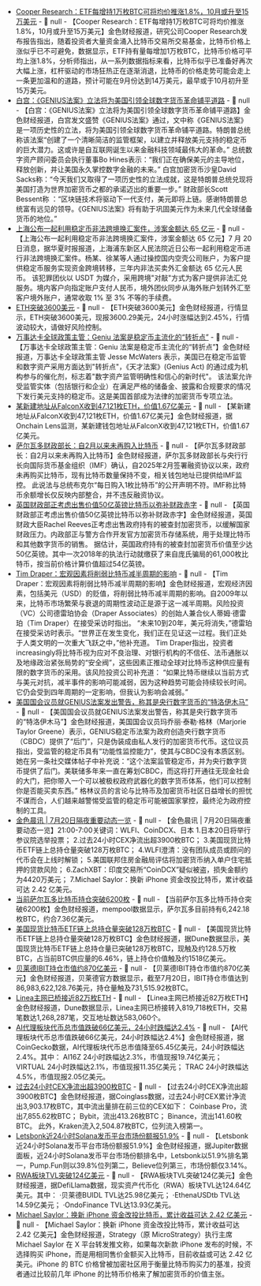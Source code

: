 - [Cooper Research：ETF每增持1万枚BTC可将均价推涨1.8%，10月或升至15万美元](https://decrypt.co/330928/bitcoin-poised-rally-150k-october-cooper-research) - 📰 null - 【Cooper Research：ETF每增持1万枚BTC可将均价推涨1.8%，10月或升至15万美元】金色财经报道，研究公司Cooper Research发布报告指出，随着投资者大量资金涌入比特币交易所交易基金，比特币价格上涨似乎已不可避免，数据显示，ETF持有量每增加1万枚BTC，比特币价格可平均上涨1.8%，分析师指出，从一系列数据指标来看，比特币似乎已准备好再次大幅上涨，杠杆驱动的市场狂热正在逐渐消退，比特币的价格走势可能会走上一条更加温和的道路，预计可能在9月份达到14万美元，最早或于10月初升至15万美元。
- [白宫：《GENIUS法案》立法将为美国引领全球数字货币革命铺平道路](https://x.com/WhiteHouse/status/1946600606593953946) - 📰 null - 【白宫：《GENIUS法案》立法将为美国引领全球数字货币革命铺平道路】金色财经报道，白宫发文盛赞《GENIUS法案》通过，文中称《GENIUS法案》是一项历史性的立法，将为美国引领全球数字货币革命铺平道路。特朗普总统称该法案“创建了一个清晰简洁的监管框架，以建立并释放美元支持的稳定币的巨大潜力。这或许是自互联网诞生以来金融科技领域最伟大的革命。” 
总统数字资产顾问委员会执行董事Bo Hines表示：“我们正在确保美元的主导地位，释放创新，并让美国永久掌控数字金融的未来。” 
白宫加密货币沙皇David Sacks称：“今天我们又取得了一项历史性的立法成就，这是特朗普总统兑现将美国打造为世界加密货币之都的承诺迈出的重要一步。” 
财政部长Scott Bessent称 ：“区块链技术将驱动下一代支付，美元即将上链。感谢特朗普总统富有远见的领导。《GENIUS法案》将有助于巩固美元作为未来几代全球储备货币的地位。”
- [上海公布一起利用稳定币非法跨境换汇案件，涉案金额达 65 亿元](https://finance.sina.com.cn/roll/2025-07-18/doc-inffvssx9519018.shtml) - 📰 null - 【上海公布一起利用稳定币非法跨境换汇案件，涉案金额达 65 亿元】7 月 20 日消息，据华夏时报报道，上海浦东新区人民法院近日公布一起利用稳定币进行非法跨境换汇案件。杨某、徐某等人通过操控国内空壳公司账户，为客户提供稳定币服务实现资金跨境转移，三年内非法买卖外汇金额达 65 亿元人民币。 
该犯罪团伙以 USDT 为媒介，采用跨境"对敲"方式为客户提供非法汇兑服务。境内客户向指定账户支付人民币，境外团伙同步从海外账户划转外汇至客户境外账户，通常收取 1% 至 3% 不等的手续费。
- [ETH突破3600美元]() - 📰 null - 【ETH突破3600美元】金色财经报道，行情显示，ETH突破3600美元，现报3600.29美元，24小时涨幅达到2.45%，行情波动较大，请做好风险控制。
- [万事达卡全球政策主管：Geniu 法案是稳定币主流化的“转折点”]() - 📰 null - 【万事达卡全球政策主管：Geniu 法案是稳定币主流化的“转折点”】金色财经报道，万事达卡全球政策主管 Jesse McWaters 表示，美国已在稳定币监管和数字资产采用方面达到"转折点"，《天才法案》(Genius Act) 的通过成为机构参与的催化剂，标志着"数字资产监管明确性和信心的新时代"。 
该法案允许受监管实体（包括银行和企业）在满足严格的储备金、披露和合规要求的情况下发行美元支持的稳定币。这是美国首部成为法律的加密货币专项立法。
- [某新建地址从FalconX收到47,121枚ETH，价值1.67亿美元](https://x.com/OnchainLens/status/1946638701586718900) - 📰 null - 【某新建地址从FalconX收到47,121枚ETH，价值1.67亿美元】金色财经报道，据Onchain Lens监测，某新建钱包地址从FalconX收到47,121枚ETH，价值1.67亿美元。
- [萨尔瓦多财政部长：自2月以来未再购入比特币](https://www.theblock.co/post/363483/el-salvador-hasnt-bought-bitcoin-since-february-finance-chiefs-tell-imf-contradicting-bukele-administration) - 📰 null - 【萨尔瓦多财政部长：自2月以来未再购入比特币】金色财经报道，萨尔瓦多财政部长与央行行长向国际货币基金组织（IMF）确认，自2025年2月签署融资协议以来，政府未再购买比特币，现有比特币数量保持不变，相关钱包地址已提供给IMF监控。 
此说法与总统布克尔“每日购入1枚比特币”的公开声明不符。IMF称比特币余额增长仅反映内部整合，并不违反融资协议。
- [英国财政部正考虑出售价值50亿英镑比特币以弥补财政赤字](https://www.telegraph.co.uk/business/2025/07/19/britain-sitting-billions-bitcoin-can-rescue-reeves/) - 📰 null - 【英国财政部正考虑出售价值50亿英镑比特币以弥补财政赤字】金色财经报道，英国财政大臣Rachel Reeves正考虑出售政府持有的被查封加密货币，以缓解国家财政压力。内政部正与警方合作开发官方加密货币存储系统，用于处理比特币和其他数字货币的销售。 
据估计，英国政府持有的被查封加密货币价值至少达50亿英镑。其中一次2018年的执法行动就缴获了来自庞氏骗局的61,000枚比特币，按当前价格计算价值超过54亿英镑。
- [Tim Draper：宏观因素将削弱比特币减半周期的影响](https://cointelegraph.com/news/macro-factors-dampen-bitcoin-halving-tim-draper) - 📰 null - 【Tim Draper：宏观因素将削弱比特币减半周期的影响】金色财经报道，宏观经济因素，包括美元（USD）的贬值，将削弱比特币减半周期的影响。自2009年以来，比特币市场繁荣与衰退的周期性波动正是源于这一减半周期。风险投资（VC）公司德雷珀协会（Draper Associates）的创始人兼合伙人蒂姆·德雷珀（Tim Draper）在接受采访时指出。 
“未来10到20年，美元将消失，”德雷珀在接受采访时表示。“世界正在发生变化，我们正在见证这一过程。我们正处于人类文明的一次重大飞跃之中，”他补充道。 
Tim Draper指出，投资者increasingly将比特币视为应对不良治理、对银行机构的不信任、法币通胀以及地缘政治紧张局势的“安全阀”，这些因素正推动全球对比特币这种供应量有限的数字货币的采用。该风险投资公司补充道： 
“如果比特币继续以当前方式与美元对抗，减半事件的影响可能减弱，因为这种趋势可能会持续较长时间。它仍会受到四年周期的一定影响，但我认为影响会减弱。”
- [美国国会议员就GENIUS法案发出警告，称其是央行数字货币的“特洛伊木马”](https://cointelegraph.com/news/us-lawmaker-alarm-genius-bill-cbdc-trojan-horse) - 📰 null - 【美国国会议员就GENIUS法案发出警告，称其是央行数字货币的“特洛伊木马”】金色财经报道，美国国会议员玛乔丽·泰勒·格林（Marjorie Taylor Greene）表示，GENIUS稳定币法案为政府创造央行数字货币（CBDC）提供了“后门”，只是伪装成由私人发行的加密货币代币。这位议员指出，受监管的稳定币具有“功能性监控能力”，使其与CBDC没有本质区别。 
她在另一条社交媒体帖子中补充说：“这个法案监管稳定币，并为央行数字货币提供了后门。美联储多年来一直在筹划CBDC，而这将打开通往无现金社会的大门，把你带入一个可以被极权政府武器化的数字货币体系，他们可以控制你是否能买卖东西。” 
格林议员的言论与比特币及加密货币社区日益增长的担忧不谋而合，人们越来越警惕受监管的稳定币可能被国家掌控，最终沦为政府控制的工具。
- [金色晨讯 | 7月20日隔夜重要动态一览]() - 📰 null - 【金色晨讯 | 7月20日隔夜重要动态一览】21:00-7:00关键词：WLFI、CoinDCX、日本 
1.日本20日将举行参议院选举投票； 
2.过去24小时CEX净流出超3900枚BTC； 
3.美国现货比特币ETF链上总持仓量突破128万枚BTC； 
4.WLFI澄清：没有团队成员或顾问的代币会在上线时解锁； 
5.美国联邦住房金融局评估将加密货币纳入单户住宅抵押的贷款风险； 
6.ZachXBT：印度交易所“CoinDCX”疑似被盗，损失金额约为4420万美元； 
7.Michael Saylor：换新 iPhone 资金改投比特币，累计收益可达 2.42 亿美元。
- [当前萨尔瓦多比特币持仓突破6200枚]() - 📰 null - 【当前萨尔瓦多比特币持仓突破6200枚】金色财经报道，mempool数据显示，萨尔瓦多目前持有‎‎6,242.18枚BTC，约合7.36亿美元。
- [美国现货比特币ETF链上总持仓量突破128万枚BTC]() - 📰 null - 【美国现货比特币ETF链上总持仓量突破128万枚BTC】金色财经报道，据Dune数据显示，美国现货比特币ETF链上总持仓量已突破128万枚BTC，现触及约128.5万枚BTC，占当前BTC供应量的6.46%，链上持仓价值触及约1518亿美元。
- [贝莱德IBIT持仓市值约870亿美元]() - 📰 null - 【贝莱德IBIT持仓市值约870亿美元】金色财经报道，贝莱德官方数据显示，截至7月20日，IBIT持仓市值达到86,983,622,128.76美元，持仓量触及731,515.92枚BTC。
- [Linea主网已桥接近82万枚ETH]() - 📰 null - 【Linea主网已桥接近82万枚ETH】金色财经报道，Dune数据显示，Linea主网已桥接转入819,718枚ETH，交易笔数达1,268,287笔，交互地址数达583,060个。
- [AI代理板块代币总市值跌破66亿美元，24小时跌幅达2.4%]() - 📰 null - 【AI代理板块代币总市值跌破66亿美元，24小时跌幅达2.4%】金色财经报道，据CoinGecko数据，AI代理板块代币总市值降至65.45亿美元，24小时跌幅达2.4%。其中： 
AI16Z 24小时跌幅达2.3%，市值现报19.74亿美元； 
VIRTUAL 24小时跌幅达2.1%，市值现报11.35亿美元； 
TRAC 24小时跌幅达4.5%，市值现报2.05亿美元。
- [过去24小时CEX净流出超3900枚BTC]() - 📰 null - 【过去24小时CEX净流出超3900枚BTC】金色财经报道，据Coinglass数据，过去24小时CEX累计净流出3,903.17枚BTC，其中流出量排在前三位的CEX如下： 
Coinbase Pro，流出7,855.62枚BTC； 
Bybit，流出413.26枚BTC； 
Binance，流出141.60枚BTC。 
此外，Kraken流入2,504.87枚BTC，位列流入榜第一。
- [Letsbonk近24小时Solana发币平台市场份额报51.9%]() - 📰 null - 【Letsbonk近24小时Solana发币平台市场份额报51.9%】金色财经报道，据Jupiter数据面板，近24小时Solana发币平台市场份额排名中，Letsbonk以51.9%排名第一，Pump.Fun则以39.8%位列第二，Believe位列第三，市场份额仅3.14%。
- [RWA板块TVL突破124亿美元]() - 📰 null - 【RWA板块TVL突破124亿美元】金色财经报道，据DefiLlama数据，现实资产代币化（RWA）板块TVL达124.64亿美元。其中： 
·贝莱德BUIDL TVL达25.98亿美元； 
·EthenaUSDtb TVL达14.59亿美元； 
·OndoFinance TVL达13.93亿美元。
- [Michael Saylor：换新 iPhone 资金改投比特币，累计收益可达 2.42 亿美元](https://x.com/saylordocs/status/1946421190383550891) - 📰 null - 【Michael Saylor：换新 iPhone 资金改投比特币，累计收益可达 2.42 亿美元】金色财经报道，Strategy（原 MicroStrategy）执行主席 Michael Saylor 在 X 平台转发推文称，如果每次新款 iPhone 发布的时候，不选择购买 iPhone，而是用相同售价金额买入比特币，目前收益或可达 2.42 亿美元。iPhone 的 BTC 价格曾被加密社区用于衡量比特币购买力的基准，投资者通过比较前几年 iPhone 的比特币价格来了解加密货币的价值主张。

